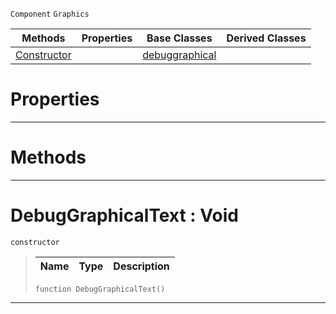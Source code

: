  `Component` `Graphics`



|Methods|Properties|Base Classes|Derived Classes|
|---|---|---|---|
|[ Constructor](https://github.com/ZilchEngine/ZilchDocs/blob/master/code_reference/class_reference/debuggraphicaltext.md#debuggraphicaltext-void)| |[debuggraphical](https://github.com/ZilchEngine/ZilchDocs/blob/master/code_reference/class_reference/debuggraphical.md)| |


 #  Properties


---  
 #  Methods


---  
 #  DebugGraphicalText : Void

 `constructor`

> 
> |Name|Type|Description|
> |---|---|---|
> ``` lang=cpp, name=Nada
> function DebugGraphicalText()
> ``` 


---  
 

 